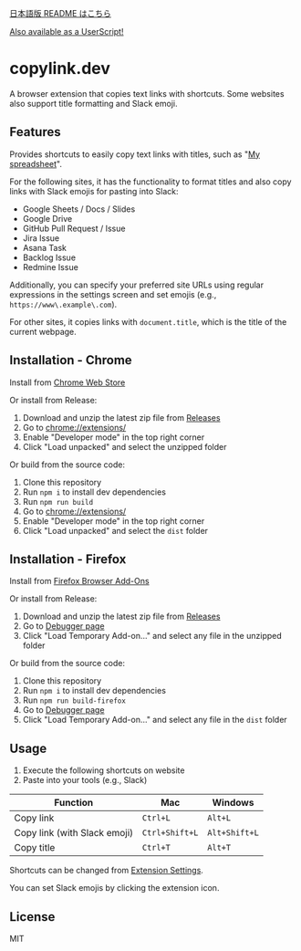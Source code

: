 [日本語版 README はこちら](./README-ja.md)

[Also available as a UserScript!](https://gist.github.com/wintorse/10e2ec0206a0f29522cb06c6dafd2611)

# copylink.dev
A browser extension that copies text links with shortcuts. Some websites also support title formatting and Slack emoji.

## Features
Provides shortcuts to easily copy text links with titles, such as "[My spreadsheet](https://example.com)".

For the following sites, it has the functionality to format titles and also copy links with Slack emojis for pasting into Slack:
- Google Sheets / Docs / Slides
- Google Drive
- GitHub Pull Request / Issue
- Jira Issue
- Asana Task
- Backlog Issue
- Redmine Issue

Additionally, you can specify your preferred site URLs using regular expressions in the settings screen and set emojis (e.g., `https://www\.example\.com`).

For other sites, it copies links with `document.title`, which is the title of the current webpage.

## Installation - Chrome
Install from [Chrome Web Store](https://chromewebstore.google.com/detail/ohkebnhdjdgmfnhcmdpkdfddongdjadp)

Or install from Release:
1. Download and unzip the latest zip file from [Releases](https://github.com/wintorse/copylink-dev/releases/latest)
2. Go to [chrome://extensions/](chrome://extensions/)
3. Enable "Developer mode" in the top right corner
4. Click "Load unpacked" and select the unzipped folder

Or build from the source code:
1. Clone this repository
2. Run `npm i` to install dev dependencies
3. Run `npm run build`
4. Go to [chrome://extensions/](chrome://extensions/)
5. Enable "Developer mode" in the top right corner
6. Click "Load unpacked" and select the `dist` folder

## Installation - Firefox
Install from [Firefox Browser Add-Ons](https://addons.mozilla.org/firefox/addon/copylink-dev/)

Or install from Release:
1. Download and unzip the latest zip file from [Releases](https://github.com/wintorse/copylink-dev/releases/latest)
2. Go to [Debugger page](about:debugging#/runtime/this-firefox)
3. Click "Load Temporary Add-on…" and select any file in the unzipped folder

Or build from the source code:
1. Clone this repository
2. Run `npm i` to install dev dependencies
3. Run `npm run build-firefox`
4. Go to [Debugger page](about:debugging#/runtime/this-firefox)
5. Click "Load Temporary Add-on…" and select any file in the `dist` folder

## Usage
1. Execute the following shortcuts on website
2. Paste into your tools (e.g., Slack)

| Function                        | Mac             | Windows        |
|---------------------------------|-----------------|----------------|
| Copy link                       | `Ctrl+L`        | `Alt+L`        |
| Copy link (with Slack emoji)    | `Ctrl+Shift+L`  | `Alt+Shift+L`  |
| Copy title                      | `Ctrl+T`        | `Alt+T`        |

Shortcuts can be changed from [Extension Settings](chrome://extensions/shortcuts).

You can set Slack emojis by clicking the extension icon.

## License
MIT